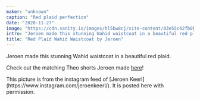 ```yaml
---
maker: "unknown"
caption: "Red plaid perfection"
date: "2020-11-27"
image: "https://cdn.sanity.io/images/hl5bw8cj/site-content/03e55c42fb0bb6109af5ab0dbf58ad9e6f5a8110-1080x1080.jpg"
intro: "Jeroen made this stunning Wahid waistcoat in a beautiful red plaid."
title: "Red Plaid Wahid Waistcoat by Jeroen"
---
```


Jeroen made this stunning Wahid waistcoat in a beautiful red plaid.

Check out the matching Theo shorts Jeroen made [here](https://freesewing.org/showcase/theo-jeroen/)!

<Note>
This picture is from the instagram feed of [Jeroen Keerl](https://www.instagram.com/jeroenkeerl/). It is posted here with permission.
</Note>

